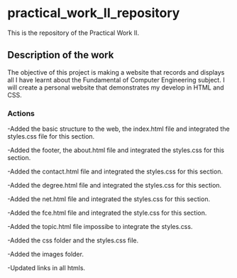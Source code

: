 # practical_work_II_repository
This is the repository of the Practical Work II.

## Description of the work 
The objective of this project is making a website that records and displays all I have learnt about the Fundamental of Computer Engineering subject. I will create a personal website that demonstrates my develop in HTML and CSS.

### Actions
-Added the basic structure to the web, the index.html file and integrated the styles.css file for this section.

-Added the footer, the about.html file and integrated the styles.css for this section.

-Added the contact.html file and integrated the styles.css for this section.

-Added the degree.html file and integrated the styles.css for this section.

-Added the net.html file and integrated the styles.css for this section.

-Added the fce.html file and integrated the style.css for this section.

-Added the topic.html file impossibe to integrate the styles.css.

-Added the css folder and the styles.css file.

-Added the images folder.

-Updated links in all htmls.